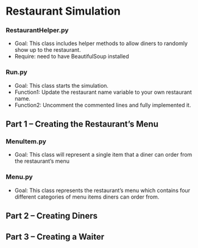 # Restaurant Simulation

### RestaurantHelper.py 
-	Goal: This class includes helper methods to allow diners to randomly show up to the restaurant.
-	Require: need to have BeautifulSoup installed

### Run.py
-	Goal: This class starts the simulation. 
-	Function1: Update the restaurant name variable to your own restaurant name. 
-	Function2: Uncomment the commented lines and fully implemented it. 

## Part 1 – Creating the Restaurant’s Menu

### MenuItem.py
-	Goal: This class will represent a single item that a diner can order from the restaurant’s menu

### Menu.py 
-	Goal: This class represents the restaurant’s menu which contains four different categories of menu items diners can order from. 

## Part 2 – Creating Diners

## Part 3 – Creating a Waiter 

